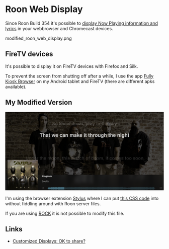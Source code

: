 # Roon Web Display

Since Roon Build 354 it's possible to [display Now Playing information and lyrics](https://help.roonlabs.com/portal/en/kb/articles/displays) in your webbrowser and Chromecast devices.

modified_roon_web_display.png

## FireTV devices

It's possible to display it on FireTV devices with Firefox and Silk.

To prevent the screen from shutting off after a while, I use the app [Fully Kiosk Browser](https://www.fully-kiosk.com/) on my Android tablet and FireTV (there are different apks available).

## My Modified Version

![Modified Roon Web Display](../images/modified_roon_web_display.png)

I'm using the browser extension [Stylus](https://github.com/openstyles/stylus/) where I can put [this CSS code](https://github.com/florib779/Modified-Roon-Web-Display/blob/main/Stylus.css) into without fiddling around with Roon server files.

If you are using [ROCK](https://help.roonlabs.com/portal/en/kb/articles/roon-optimized-core-kit) it is not possible to modify this file.

## Links

* [Customized Displays: OK to share?](https://community.roonlabs.com/t/customized-displays-ok-to-share/70903)

